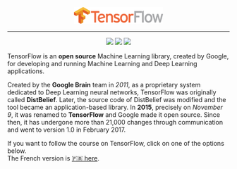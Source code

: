 <p align="center"><img width="40%" src="./images/tensorflow-logo.png" /></p>

-------------------------------------------------------------------------------

<div align="center">

![](https://img.shields.io/badge/tensorflow-2.12.0-orange)
![](https://img.shields.io/badge/lastest-2023--07--03-success)
![](https://img.shields.io/badge/contact-dr.mokira%40gmail.com-blueviolet)

</div>

TensorFlow is an **open source** Machine Learning library, created by Google,
for developing and running Machine Learning and Deep Learning applications.

Created by the **Google Brain** team in *2011*, as a proprietary system
dedicated to Deep Learning neural networks, TensorFlow was originally called
**DistBelief**. Later, the source code of DistBelief was modified and the tool
became an application-based library. In **2015**, precisely on *November 9*,
it was renamed to **TensorFlow** and Google made it open source. Since then,
it has undergone more than 21,000 changes through communication and went to
version 1.0 in February 2017.


If you want to follow the course on TensorFlow, click on one of the options
below.<br/>
The French version is [:fr: here](./fr/README.md).
<!-- - The English version is [here](./en/). -->